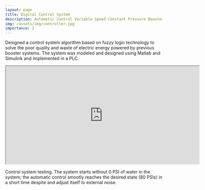 ```yaml
---
layout: page
title: Digital Control System
description: Automatic Control Variable Speed Constant Pressure Booster System
img: /assets/img/controller.jpg
importance: 2
---
```


Designed a control system algorithm based on fuzzy logic technology to solve the poor quality and waste of electric energy powered by previous booster systems. The system was modeled and designed using Matlab and Simulink and implemented in a PLC.


<div class="row justify-content-sm-center">
    <p align="center"><iframe src="https://www.youtube.com/embed/Wj7mzOQwfPg" width=620 height="315"></iframe></p>
</div>
<div class="caption">
    Control system testing. The system starts without 0 PSI of water in the system; the automatic control smootly reaches the desired state (80 PSIs) in a short time despite and adjust itself to external noise.
</div>
